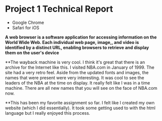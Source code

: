 # Project 1 Technical Report

* Google Chrome
* Safari for iOS

**A web browser is a software application for accessing information on the World Wide Web. Each individual web page, image,, and video is identified by a distinct URL, enabling browsers to retrieve and display them on the user's device**

**The wayback machine is very cool. I think it's great that there is an archive for the Internet like this. I visited NBA.com in January of 1999. The site had a very retro feel. Aside from the updated fonts and images, the names that were present were very interesting. It was cool to see the leaders of the NBA at the time on display. It really felt like I was in a time machine. There are all new names that you will see on the face of NBA.com now.

**This has been my favorite assignment so far. I felt like I created my own website (which I did essentially). It took some getting used to with the html language but I really enjoyed this process.
